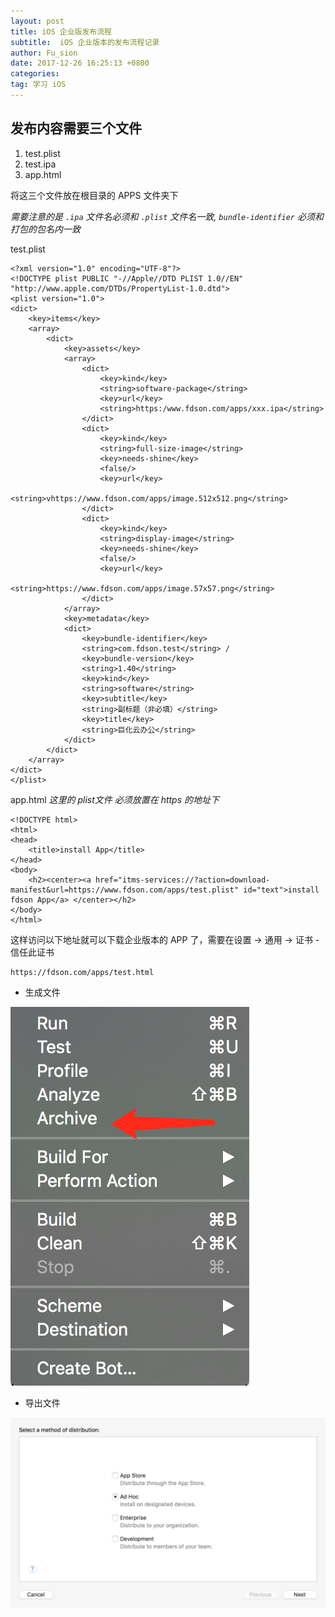 ```yaml
---
layout: post
title: iOS 企业版发布流程
subtitle:  iOS 企业版本的发布流程记录
author: Fu_sion
date: 2017-12-26 16:25:13 +0800
categories: 
tag: 学习 iOS
---
```


## 发布内容需要三个文件

1. test.plist
2. test.ipa
3. app.html

将这三个文件放在根目录的 APPS 文件夹下

*需要注意的是 `.ipa` 文件名必须和 `.plist` 文件名一致,*
*`bundle-identifier` 必须和打包的包名内一致*


test.plist

```
<?xml version="1.0" encoding="UTF-8"?>
<!DOCTYPE plist PUBLIC "-//Apple//DTD PLIST 1.0//EN" "http://www.apple.com/DTDs/PropertyList-1.0.dtd">
<plist version="1.0">
<dict>
	<key>items</key>
	<array>
		<dict>
			<key>assets</key>
			<array>
				<dict>
					<key>kind</key>
					<string>software-package</string>
					<key>url</key>
					<string>https:/www.fdson.com/apps/xxx.ipa</string>
				</dict>
				<dict>
					<key>kind</key>
					<string>full-size-image</string>
					<key>needs-shine</key>
					<false/>
					<key>url</key>
					<string>vhttps://www.fdson.com/apps/image.512x512.png</string>
				</dict>
				<dict>
					<key>kind</key>
					<string>display-image</string>
					<key>needs-shine</key>
					<false/>
					<key>url</key>
					<string>https://www.fdson.com/apps/image.57x57.png</string>
				</dict>
			</array>
			<key>metadata</key>
			<dict>
				<key>bundle-identifier</key>
				<string>com.fdson.test</string> /
				<key>bundle-version</key>
				<string>1.40</string>
				<key>kind</key>
				<string>software</string>
				<key>subtitle</key>
				<string>副标题（非必填）</string>
				<key>title</key>
				<string>巨化云办公</string>
			</dict>
		</dict>
	</array>
</dict>
</plist>

```

app.html
*这里的 plist文件 必须放置在 https 的地址下*

```
<!DOCTYPE html>
<html>
<head>
	<title>install App</title>
</head>
<body>
	<h2><center><a href="itms-services://?action=download-manifest&url=https://www.fdson.com/apps/test.plist" id="text">install fdson App</a> </center></h2>
</body>
</html>
```

这样访问以下地址就可以下载企业版本的 APP 了，需要在设置 -> 通用 -> 证书 -信任此证书

```
https://fdson.com/apps/test.html
```

<!---->
 
- 生成文件

![archive](https://raw.githubusercontent.com/SionFu/SionFu.github.io/master/_site/images/archive.png)

- 导出文件

![iosHoc](https://raw.githubusercontent.com/SionFu/SionFu.github.io/master/_site/images/iosHoc.png)


